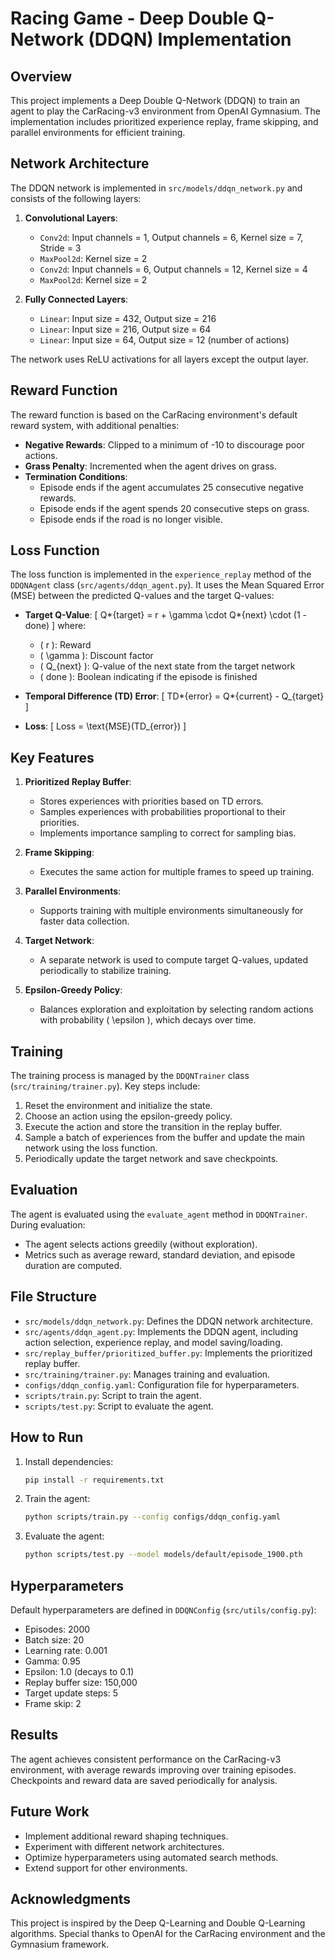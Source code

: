 # Racing Game - Deep Double Q-Network (DDQN) Implementation

## Overview

This project implements a Deep Double Q-Network (DDQN) to train an agent to play the CarRacing-v3 environment from OpenAI Gymnasium. The implementation includes prioritized experience replay, frame skipping, and parallel environments for efficient training.

## Network Architecture

The DDQN network is implemented in `src/models/ddqn_network.py` and consists of the following layers:

1. **Convolutional Layers**:

   - `Conv2d`: Input channels = 1, Output channels = 6, Kernel size = 7, Stride = 3
   - `MaxPool2d`: Kernel size = 2
   - `Conv2d`: Input channels = 6, Output channels = 12, Kernel size = 4
   - `MaxPool2d`: Kernel size = 2

2. **Fully Connected Layers**:
   - `Linear`: Input size = 432, Output size = 216
   - `Linear`: Input size = 216, Output size = 64
   - `Linear`: Input size = 64, Output size = 12 (number of actions)

The network uses ReLU activations for all layers except the output layer.

## Reward Function

The reward function is based on the CarRacing environment's default reward system, with additional penalties:

- **Negative Rewards**: Clipped to a minimum of -10 to discourage poor actions.
- **Grass Penalty**: Incremented when the agent drives on grass.
- **Termination Conditions**:
  - Episode ends if the agent accumulates 25 consecutive negative rewards.
  - Episode ends if the agent spends 20 consecutive steps on grass.
  - Episode ends if the road is no longer visible.

## Loss Function

The loss function is implemented in the `experience_replay` method of the `DDQNAgent` class (`src/agents/ddqn_agent.py`). It uses the Mean Squared Error (MSE) between the predicted Q-values and the target Q-values:

- **Target Q-Value**:
  \[ Q*{target} = r + \gamma \cdot Q*{next} \cdot (1 - done) \]
  where:

  - \( r \): Reward
  - \( \gamma \): Discount factor
  - \( Q\_{next} \): Q-value of the next state from the target network
  - \( done \): Boolean indicating if the episode is finished

- **Temporal Difference (TD) Error**:
  \[ TD*{error} = Q*{current} - Q\_{target} \]

- **Loss**:
  \[ Loss = \text{MSE}(TD\_{error}) \]

## Key Features

1. **Prioritized Replay Buffer**:

   - Stores experiences with priorities based on TD errors.
   - Samples experiences with probabilities proportional to their priorities.
   - Implements importance sampling to correct for sampling bias.

2. **Frame Skipping**:

   - Executes the same action for multiple frames to speed up training.

3. **Parallel Environments**:

   - Supports training with multiple environments simultaneously for faster data collection.

4. **Target Network**:

   - A separate network is used to compute target Q-values, updated periodically to stabilize training.

5. **Epsilon-Greedy Policy**:
   - Balances exploration and exploitation by selecting random actions with probability \( \epsilon \), which decays over time.

## Training

The training process is managed by the `DDQNTrainer` class (`src/training/trainer.py`). Key steps include:

1. Reset the environment and initialize the state.
2. Choose an action using the epsilon-greedy policy.
3. Execute the action and store the transition in the replay buffer.
4. Sample a batch of experiences from the buffer and update the main network using the loss function.
5. Periodically update the target network and save checkpoints.

## Evaluation

The agent is evaluated using the `evaluate_agent` method in `DDQNTrainer`. During evaluation:

- The agent selects actions greedily (without exploration).
- Metrics such as average reward, standard deviation, and episode duration are computed.

## File Structure

- `src/models/ddqn_network.py`: Defines the DDQN network architecture.
- `src/agents/ddqn_agent.py`: Implements the DDQN agent, including action selection, experience replay, and model saving/loading.
- `src/replay_buffer/prioritized_buffer.py`: Implements the prioritized replay buffer.
- `src/training/trainer.py`: Manages training and evaluation.
- `configs/ddqn_config.yaml`: Configuration file for hyperparameters.
- `scripts/train.py`: Script to train the agent.
- `scripts/test.py`: Script to evaluate the agent.

## How to Run

1. Install dependencies:

   ```bash
   pip install -r requirements.txt
   ```

2. Train the agent:

   ```bash
   python scripts/train.py --config configs/ddqn_config.yaml
   ```

3. Evaluate the agent:
   ```bash
   python scripts/test.py --model models/default/episode_1900.pth
   ```

## Hyperparameters

Default hyperparameters are defined in `DDQNConfig` (`src/utils/config.py`):

- Episodes: 2000
- Batch size: 20
- Learning rate: 0.001
- Gamma: 0.95
- Epsilon: 1.0 (decays to 0.1)
- Replay buffer size: 150,000
- Target update steps: 5
- Frame skip: 2

## Results

The agent achieves consistent performance on the CarRacing-v3 environment, with average rewards improving over training episodes. Checkpoints and reward data are saved periodically for analysis.

## Future Work

- Implement additional reward shaping techniques.
- Experiment with different network architectures.
- Optimize hyperparameters using automated search methods.
- Extend support for other environments.

## Acknowledgments

This project is inspired by the Deep Q-Learning and Double Q-Learning algorithms. Special thanks to OpenAI for the CarRacing environment and the Gymnasium framework.
